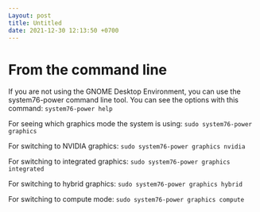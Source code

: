 ```yaml
---
Layout: post
title: Untitled
date: 2021-12-30 12:13:50 +0700
---
```

# From the command line

If you are not using the GNOME Desktop Environment, you can use the system76-power command line tool. You can see the options with this command:
`system76-power help`

For seeing which graphics mode the system is using:
`sudo system76-power graphics`

For switching to NVIDIA graphics:
`sudo system76-power graphics nvidia`

For switching to integrated graphics:
`sudo system76-power graphics integrated`

For switching to hybrid graphics:
`sudo system76-power graphics hybrid`

For switching to compute mode:
`sudo system76-power graphics compute`